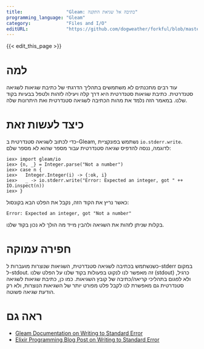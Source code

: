 ```yaml
---
title:                "Gleam: כתיבה אל שגיאת התקנה"
programming_language: "Gleam"
category:             "Files and I/O"
editURL:              "https://github.com/dogweather/forkful/blob/master/content/he/gleam/writing-to-standard-error.md"
---
```


{{< edit_this_page >}}

# למה

עוד רבים מתכנתים לא משתמשים בתהליך הדרגתי של כתיבת שגיאות לשגיאה סטנדרטית. כתיבת שגיאות סטנדרטית היא דרך קלה ויעילה לזהות ולטפל בבעיות בקוד שלנו. במאמר הזה נלמד את מהות הכתיבה לשגיאה סטנדרטית ואת היתרונות שלה. 

# כיצד לעשות זאת

כדי לכתוב לשגיאה סטנדרטית ב-Gleam, נשתמש בפונקציית `io.stderr.write`. לדוגמה, ננסה להדפיס שגיאה סטנדרטית עבור מספר שהוא לא מספר שלם:

```Gleam
iex> import gleam/io
iex> {n, _} = Integer.parse("Not a number")
iex> case n {
iex>   Integer.Integer(i) -> {:ok, i}
iex>   _ -> io.stderr.write("Error: Expected an integer, got " ++ IO.inspect(n))
iex> }
```

כאשר נריץ את הקוד הזה, נקבל את הפלט הבא בקונסול:

```
Error: Expected an integer, got "Not a number"
```

בקלות שניתן לזהות את השגיאה ולהבין מייד מה הולך לא נכון בקוד שלנו. 

# חפירה עמוקה

כשנשתמש בכתיבה לשגיאה סטנדרטית, השגיאות שנוצרות מועברות ל-stderr במקום ל-stdout. זה מאפשר לנו לנקוט בפעולות בקוד שלנו על הפלט שלנו (stdout) כרגיל, ולא לפגום בתהליכי קריאה/כתיבה של קובץ השגיאות. כמו כן, כתיבת שגיאות לשגיאה סטנדרטית גם מאפשרת לנו לקבל פלט מפורט יותר של השגיאות הנוצרות, ולא רק הודעת שגיאה פשוטה. 

# ראה גם

- [Gleam Documentation on Writing to Standard Error](https://gleam.run/documentation/stdlib/io#stderr)
- [Elixir Programming Blog Post on Writing to Standard Error](https://elixir-lang.org/blog/2018/03/22/working-with-standard-error-in-elixir/)